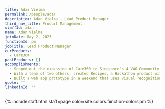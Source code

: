 ```yaml
---
title: Adan Vielma
permalink: /people/adan
description: Adan Vielma - Lead Product Manager
third_nav_title: Product Management
staffId: adan
name: Adan Vielma
joinDate: May 2, 2023
functionId: pm
jobTitle: Lead Product Manager
curProducts:
  - Care360
pastProducts: []
accomplishments:
  - Scoped out the expansion of Care360 to Singapore's 4 VWO Community Hospital institutions.
  - With a team of two others, created Recipes, a Hackathon product with quick-start templates that makes it easy to create a solution using multiple OGP product to solve common problems.
  - Built a web app prototype in a weekend that uses visual recognition AI to track attendance.
quote: ""
linkedinId: ""
---
```


{% include staff.html staff=page color=site.colors.function-colors.pm %}

